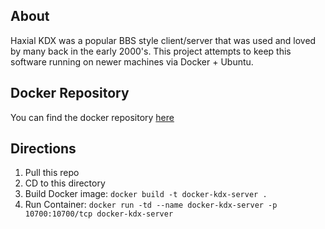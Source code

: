 ## About

Haxial KDX was a popular BBS style client/server that was used and loved by many back in the early 2000's. This project attempts to keep this software running on newer machines via Docker + Ubuntu.

## Docker Repository

You can find the docker repository [here](https://hub.docker.com/r/patthiel/kdx-server/)

## Directions

1. Pull this repo
2. CD to this directory
3. Build Docker image: `docker build -t docker-kdx-server .`
4. Run Container: `docker run -td --name docker-kdx-server -p 10700:10700/tcp docker-kdx-server`
